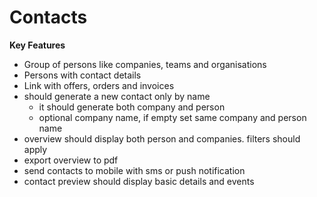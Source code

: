 # Contacts

**Key Features**

- Group of persons like companies, teams and organisations
- Persons with contact details
- Link with offers, orders and invoices
- should generate a new contact only by name
  - it should generate both company and person
  - optional company name, if empty set same company and person name
- overview should display both person and companies. filters should apply
- export overview to pdf
- send contacts to mobile with sms or push notification
- contact preview should display basic details and events
